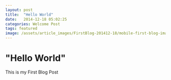 ```yaml
---
layout: post
title:  "Hello World"
date:   2014-12-18 05:02:25
categories: Welcome Post
tags: featured
image: /assets/article_images/FirstBlog-201412-18/mobile-first-blog-image.jpg
---
```



<h1>"Hello World"</h1>

<p>This is my First Blog Post</p> 

